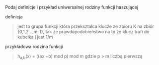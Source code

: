 Podaj definicje i przykład uniwersalnej rodziny funkcji haszującej


definicja
> jest to grupa funkcji która przekształca klucze ze zbioru  K na zbiór {0,1,2...,m-1}, tak że prawdopodobieństwo na to że klucz trafi do kubełka j jest 1/m

przykładowa rodzina funkcji
> h<sub>a,b</sub>(x) = ((ax +b) mod p) mod m gdzie p > m liczbą pierwszą

